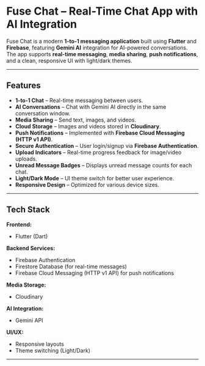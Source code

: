 # Fuse Chat – Real-Time Chat App with AI Integration

Fuse Chat is a modern **1-to-1 messaging application** built using **Flutter** and **Firebase**, featuring **Gemini AI** integration for AI-powered conversations. The app supports **real-time messaging**, **media sharing**, **push notifications**, and a clean, responsive UI with light/dark themes.

---

## Features

-  **1-to-1 Chat** – Real-time messaging between users.
-  **AI Conversations** – Chat with Gemini AI directly in the same conversation window.
-  **Media Sharing** – Send text, images, and videos.
-  **Cloud Storage** – Images and videos stored in **Cloudinary**.
-  **Push Notifications** – Implemented with **Firebase Cloud Messaging (HTTP v1 API)**.
-  **Secure Authentication** – User login/signup via **Firebase Authentication**.
-  **Upload Indicators** – Real-time progress feedback for image/video uploads.
-  **Unread Message Badges** – Displays unread message counts for each chat.
-  **Light/Dark Mode** – UI theme switch for better user experience.
-  **Responsive Design** – Optimized for various device sizes.

---

##  Tech Stack

**Frontend:**
- Flutter (Dart)

**Backend Services:**
- Firebase Authentication
- Firestore Database (for real-time messages)
- Firebase Cloud Messaging (HTTP v1 API) for push notifications

**Media Storage:**
- Cloudinary

**AI Integration:**
- Gemini API

**UI/UX:**
- Responsive layouts
- Theme switching (Light/Dark)

---


